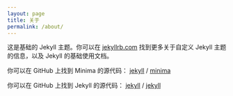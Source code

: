 ```yaml
---
layout: page
title: 关于
permalink: /about/
---
```


这是基础的 Jekyll 主题。你可以在 [jekyllrb.com](https://jekyllrb.com/) 找到更多关于自定义 Jekyll 主题的信息，以及 Jekyll 的基础使用文档。

你可以在 GitHub 上找到 Minima 的源代码：
[jekyll][jekyll-organization] /
[minima](https://github.com/jekyll/minima)

你可以在 GitHub 上找到 Jekyll 的源代码：
[jekyll][jekyll-organization] /
[jekyll](https://github.com/jekyll/jekyll)


[jekyll-organization]: https://github.com/jekyll
